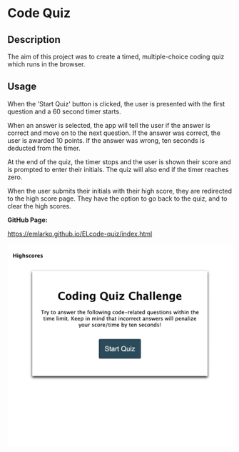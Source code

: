 # Code Quiz

## Description 

The aim of this project was to create a timed, multiple-choice coding quiz which runs in the browser.

## Usage 

When the 'Start Quiz' button is clicked, the user is presented with the first question and a 60 second timer starts. 

When an answer is selected, the app will tell the user if the answer is correct and move on to the next question. If the answer was correct, the user is awarded 10 points. If the answer was wrong, ten seconds is deducted from the timer. 

At the end of the quiz, the timer stops and the user is shown their score and is prompted to enter their initials. The quiz will also end if the timer reaches zero. 

When the user submits their initials with their high score, they are redirected to the high score page. They have the option to go back to the quiz, and to clear the high scores. 

**GitHub Page:** 

https://emlarko.github.io/ELcode-quiz/index.html

![Screenshot](assets/images/screenshot.png?raw=true "Screenshot")